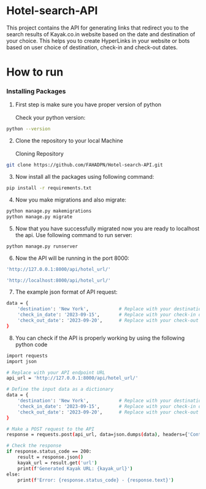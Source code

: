 # Hotel-search-API

This project contains the API for generating links that redirect you to the search results of Kayak.co.in website based on the date and destination of your choice. This helps you to create HyperLinks in your website or bots based on user choice of destination, check-in and check-out dates.

# How to run
### Installing Packages
1. First step is make sure you have proper version of python<br><br>Check your python version:<br>
```sh
python --version
```

2. Clone the repository to your local Machine<br><br> Cloning Repository
```sh
git clone https://github.com/FAHADPN/Hotel-search-API.git
```

3. Now install all the packages using following command:<br>
```sh
pip install -r requirements.txt
```
4. Now you make migrations and also migrate:
```sh
python manage.py makemigrations
python manage.py migrate
```

5. Now that you have successfully migrated now you are ready to localhost the api. Use following command to run server:
```sh
python manage.py runserver
```

6. Now the API will be running in the port 8000:
```sh
'http://127.0.0.1:8000/api/hotel_url/'
```
```sh
'http://localhost:8000/api/hotel_url/'
```

7. The example json format of API request:
```sh
data = {
    'destination': 'New York',           # Replace with your destination
    'check_in_date': '2023-09-15',       # Replace with your check-in date
    'check_out_date': '2023-09-20',      # Replace with your check-out date
}

```

8. You can check if the API is properly working by using the following python code

```sh
import requests
import json

# Replace with your API endpoint URL
api_url = 'http://127.0.0.1:8000/api/hotel_url/'

# Define the input data as a dictionary
data = {
    'destination': 'New York',           # Replace with your destination
    'check_in_date': '2023-09-15',       # Replace with your check-in date
    'check_out_date': '2023-09-20',      # Replace with your check-out date
}

# Make a POST request to the API
response = requests.post(api_url, data=json.dumps(data), headers={'Content-Type': 'application/json'})

# Check the response
if response.status_code == 200:
    result = response.json()
    kayak_url = result.get('url')
    print(f'Generated Kayak URL: {kayak_url}')
else:
    print(f'Error: {response.status_code} - {response.text}')

```